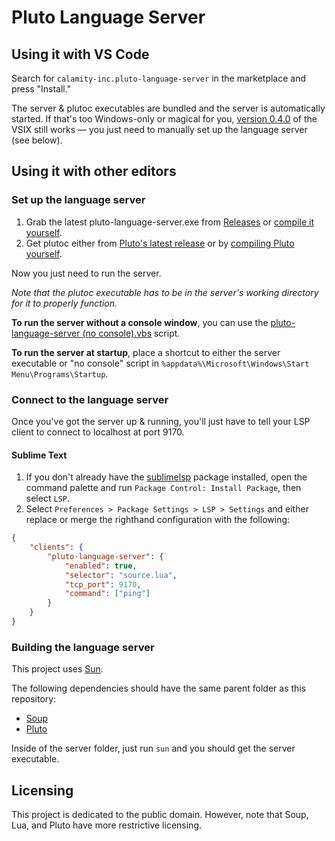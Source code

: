 # Pluto Language Server

## Using it with VS Code

Search for `calamity-inc.pluto-language-server` in the marketplace and press "Install."

The server & plutoc executables are bundled and the server is automatically started. If that's too Windows-only or magical for you, [version 0.4.0](https://github.com/PlutoLang/pluto-language-server/releases/tag/0.4.0) of the VSIX still works — you just need to manually set up the language server (see below).

## Using it with other editors

### Set up the language server

1. Grab the latest pluto-language-server.exe from [Releases](https://github.com/PlutoLang/pluto-language-server/releases) or [compile it yourself](#building-the-language-server).
2. Get plutoc either from [Pluto's latest release](https://github.com/PlutoLang/Pluto/releases) or by [compiling Pluto yourself](https://plutolang.github.io/docs/Getting%20Started/#compile-pluto-yourself).

Now you just need to run the server.

*Note that the plutoc executable has to be in the server's working directory for it to properly function.*

**To run the server without a console window**, you can use the [pluto-language-server (no console).vbs](https://raw.githubusercontent.com/PlutoLang/pluto-language-server/senpai/server/pluto-language-server%20(no%20console).vbs) script.

**To run the server at startup**, place a shortcut to either the server executable or "no console" script in `%appdata%\Microsoft\Windows\Start Menu\Programs\Startup`.

### Connect to the language server

Once you've got the server up & running, you'll just have to tell your LSP client to connect to localhost at port 9170.

#### Sublime Text

1. If you don't already have the [sublimelsp](https://github.com/sublimelsp/LSP) package installed, open the command palette and run `Package Control: Install Package`, then select `LSP`.
2. Select `Preferences > Package Settings > LSP > Settings` and either replace or merge the righthand configuration with the following:

```JSON
{
    "clients": {
        "pluto-language-server": {
            "enabled": true,
            "selector": "source.lua",
            "tcp_port": 9170,
            "command": ["ping"]
        }
    }
}
```

### Building the language server

This project uses [Sun](https://github.com/calamity-inc/Sun).

The following dependencies should have the same parent folder as this repository:

- [Soup](https://github.com/calamity-inc/Soup)
- [Pluto](https://github.com/PlutoLang/Pluto)

Inside of the server folder, just run `sun` and you should get the server executable.

## Licensing

This project is dedicated to the public domain. However, note that Soup, Lua, and Pluto have more restrictive licensing.
